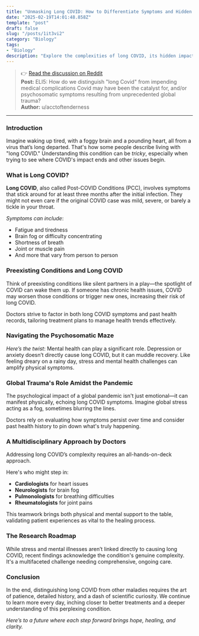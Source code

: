 ```yaml
---
title: "Unmasking Long COVID: How to Differentiate Symptoms and Hidden Triggers"
date: "2025-02-19T14:01:48.858Z"
template: "post"
draft: false
slug: "/posts/1it3vi2"
category: "Biology"
tags:
- "Biology"
description: "Explore the complexities of long COVID, its hidden impacts, and the global trauma influences."
---
```

>👉 [Read the discussion on Reddit](https://www.reddit.com/r/explainlikeimfive/comments/1it3vi2)  
>**Post:** ELI5: How do we distinguish "long Covid" from impending medical complications Covid may have been the catalyst for, and/or psychosomatic symptoms resulting from unprecedented global trauma?  
>**Author:** u/acctoftenderness  
---

### Introduction

Imagine waking up tired, with a foggy brain and a pounding heart, all from a virus that’s long departed. That's how some people describe living with "long COVID." Understanding this condition can be *tricky*, especially when trying to see where COVID's impact ends and other issues begin.

### What is Long COVID?

**Long COVID**, also called Post-COVID Conditions (PCC), involves symptoms that stick around for at least three months after the initial infection. They might not even care if the original COVID case was mild, severe, or barely a tickle in your throat.

*Symptoms can include*:
- Fatigue and tiredness
- Brain fog or difficulty concentrating
- Shortness of breath
- Joint or muscle pain
- And more that vary from person to person

### Preexisting Conditions and Long COVID

Think of preexisting conditions like silent partners in a play—the spotlight of COVID can wake them up. If someone has chronic health issues, COVID may worsen those conditions or trigger new ones, increasing their risk of long COVID.

Doctors strive to factor in both long COVID symptoms and past health records, tailoring treatment plans to manage health trends effectively.

### Navigating the Psychosomatic Maze

*Here’s the twist*: Mental health can play a significant role. Depression or anxiety doesn’t directly cause long COVID, but it can muddle recovery. Like feeling dreary on a rainy day, stress and mental health challenges can amplify physical symptoms.

### Global Trauma's Role Amidst the Pandemic

The psychological impact of a global pandemic isn't just emotional—it can manifest physically, echoing long COVID symptoms. Imagine global stress acting as a fog, sometimes blurring the lines.

Doctors rely on evaluating how symptoms persist over time and consider past health history to pin down what's truly happening.

### A Multidisciplinary Approach by Doctors

Addressing long COVID’s complexity requires an all-hands-on-deck approach. 

Here's who might step in:
- **Cardiologists** for heart issues
- **Neurologists** for brain fog
- **Pulmonologists** for breathing difficulties
- **Rheumatologists** for joint pains

This teamwork brings both physical and mental support to the table, validating patient experiences as vital to the healing process.

### The Research Roadmap

While stress and mental illnesses aren’t linked directly to causing long COVID, recent findings acknowledge the condition's genuine complexity. It's a multifaceted challenge needing comprehensive, ongoing care.

### Conclusion

In the end, distinguishing long COVID from other maladies requires the art of patience, detailed history, and a dash of scientific curiosity. We continue to learn more every day, inching closer to better treatments and a deeper understanding of this perplexing condition.

*Here’s to a future where each step forward brings hope, healing, and clarity.*